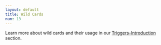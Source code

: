 ```yaml
---
layout: default
title: Wild Cards
num: 13
---
```


Learn more about wild cards and their usage in our [Triggers-Introduction](/triggers/introduction#wildcards) section.
